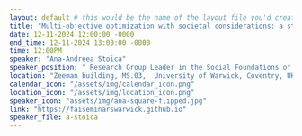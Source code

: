 ```yaml
---
layout: default # this would be the name of the layout file you'd create for events
title: "Multi-objective optimization with societal considerations: a study of RCTs in the presence of competing treatments"
date: 12-11-2024 12:00:00 -0000
end_time: 12-11-2024 13:00:00 -0000
time: 12:00PM
speaker: "Ana-Andreea Stoica"
speaker_position: " Research Group Leader in the Social Foundations of Computation Department, Max Planck Institute, Germany"
location: "Zeeman building, MS.03,  University of Warwick, Coventry, UK"
calendar_icon: "/assets/img/calendar_icon.png"
location_icon: "/assets/img/location_icon.png"
speaker_icon: "assets/img/ana-square-flipped.jpg"
link: "https://faiseminarswarwick.github.io"
speaker_file: a-stoica
---
```

